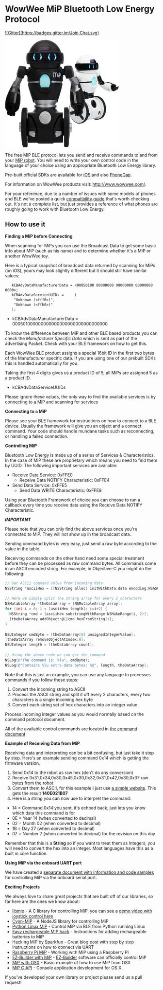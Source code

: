 WowWee MiP Bluetooth Low Energy Protocol
===============
[![Gitter](https://badges.gitter.im/Join Chat.svg)](https://gitter.im/WowWeeLabs/MiP-BLE-Protocol?utm_source=badge&utm_medium=badge&utm_campaign=pr-badge&utm_content=badge)

![](Images/MiP.png)

The free MiP BLE protocol lets you send and receive commands to and from your [MiP robot](http://www.meetmip.com). You will need to write your own control code in the language of your choice using an appropriate Bluetooth Low Energy library.

Pre-built official SDKs are available for [iOS](https://github.com/WowWeeLabs/MiP-iOS-SDK) and also [PhoneGap](https://github.com/WowWeeLabs/MiP-PhoneGap-SDK).

For information on WowWee products visit: http://www.wowwee.com/.

For your reference, due to a number of issues with some models of phones and BLE we've posted a quick [compatibility guide](http://www.wowwee.com/mip/compatibility) that's worth checking out. It's not a complete list, but just provides a reference of what phones are roughly going to work with Bluetooth Low Energy.

How to use it
-----------------------------------------------

**Finding a MiP before Connecting**

When scanning for MiPs you can use the Broadcast Data to get some basic info about MiP (such as his name) and to determine whether it's a MiP or another WowWee toy.

Here is a typical snapshot of broadcast data returned by scanning for MiPs (on iOS), yours may look slightly different but it should still have similar values:

```
   kCBAdvDataManufacturerData = <00050100 00000000 00000000 00000000 0000>;
   kCBAdvDataServiceUUIDs =     (
    "Unknown (<fff0>)",
    "Unknown (<ffb0>)"
   );
```

- kCBAdvDataManufacturerData = 000501000000000000000000000000000000

To know the difference between MiP and other BLE based products you can check the *Manufacturer Specific Data* which is sent as part of the advertising Packet. Check with your BLE framework on how to get this.

Each WowWee BLE product assigns a special 16bit ID in the first two bytes of the Manufacturer specific data. If you are using one of our prebuilt SDKs this is handled automatically for you.

Taking the first 4 digits gives us a product ID of 5, all MiPs are assigned 5 as a product ID.

- kCBAdvDataServiceUUIDs 

Please ignore these values, the only way to find the available services is by connecting to a MiP and scanning for services


**Connecting to a MiP**

Please see your BLE framework for instructions on how to connect to a BLE device. Usually the framework will give you an object and a connect command. Your code should handle mundane tasks such as reconnecting, or handling a failed connection.

**Controlling MiP**

Bluetooth Low Energy is made up of a series of Services & Characteristics. In the case of MiP these are proprietary which means you need to find them by UUID. The following important services are available:

- Receive Data Service: 0xFFE0
  - Receive Data NOTIFY Characteristic: 0xFFE4
- Send Data Service: 0xFFE5
  - Send Data WRITE Characteristic: 0xFFE9
  
Using your Bluetooth Framework of choice you can choose to run a callback every time you receive data using the Receive Data NOTIFY Characteristic.

_**IMPORTANT**_

Please note that you can only find the above services once you're connected to MiP. They will not show up in the broadcast data.

Sending command bytes is very easy, just send a raw byte according to the value in the table.

Receiving commands on the other hand need some special treatment before they can be processed as raw command bytes. All commands come in an ASCII encoded string. For example, in Objective-C you might do the following:

```objective-c
// Get ASCII command value from incoming data
NSString *asciiHex = [[NSString alloc] initWithData:data encoding:NSASCIIStringEncoding];

// Here we simply split the string array for every 2 characters
NSMutableArray *theDataArray = [NSMutableArray array];
for (int i = 0; i < [asciiHex length]; i=i+2) {
  NSString *cmd = [asciiHex substringWithRange:NSMakeRange(i, 2)];
  [theDataArray addObject:@([cmd hexFromString])];
}

NSUInteger cmdByte = [theDataArray[0] unsignedIntegerValue];
[theDataArray removeObjectAtIndex:0];
NSUInteger length = [theDataArray count];

// Using the above code we can get the command
NSLog(@"The command is: %lu", cmdByte);
NSLog(@"Contains %lu extra data bytes: %@", length, theDataArray);
```

Note that this is just an example, you can use any language to processes commands if you follow these steps:

1. Convert the incoming string to ASCII
2. Process the ASCII string and split it off every 2 characters, every two characters is a single incoming hex byte
3. Convert each string set of hex characters into an integer value

Process incoming integer values as you would normally based on the command protocol document.

All of the available control commands are located in [the command document](MiP-Protocol.md)

**Example of Receiving Data from MiP**

Receiving data and interpreting can be a bit confusing, but just take it step by step. Here's an example sending command 0x14 which is getting the firmware version.

1. Send 0x14 to the robot as raw hex (don't do any conversion)
2. Receive 0x31,0x34,0x30,0x45,0x30,0x32,0x31,0x42,0x30,0x37 raw bytes from the robot
3. Convert them to ASCII, for this example I just use [a simple website](http://www.rapidtables.com/convert/number/hex-to-ascii.htm). This gets the result **140E021B07**
4. Here is a string you can now use to interpret the command:

* 14 = Command 0x14 you sent, it's echoed back, just lets you know which data this command is for
* 0E = Year 14 (when converted to decimal)
* 02 = Month 02 (when converted to decimal)
* 1B = Day 27 (when converted to decimal)
* 07 = Number 7 (when converted to decimal) for the revision on this day

Remember that this is a **String** so if you want to treat them as Integers, you will need to convert the hex into an integer. Most languages have this as a built in core function.

**Using MiP via the onboard UART port**

We have created a [separate document with information and code samples](MiP-with-UART.md) for controlling MiP via the onboard serial port.

**Exciting Projects**

We always love to share great projects that are built off of our libraries, so far here are the ones we know about:

* [libmip](https://github.com/arnaud-ramey/libmip) - A C library for controlling MiP, you can see a [demo video with joystick control here](https://www.youtube.com/watch?v=8p5-vwIeQ2g)
* [Cyon-MiP](https://github.com/hybridgroup/cylon-mip) - A NodeJS library for controlling MiP
* [Python Linux MiP](https://github.com/vlimit/mip) - Control MiP via BLE from Python running Linux
* [Easy rechargeable MIP hack](https://hackaday.io/project/3316-putting-lipos-into-your-mip-robot) - Instructions for adding rechargeable batteries to MiP
* [Hacking MiP by Sparkfun](https://learn.sparkfun.com/tutorials/hacking-the-mip---proto-back) - Great blog post with step by step instructions on how to connect via UART
* [Raspberry Pi MiP](https://github.com/rjelbert/mip_robot/wiki) - Working with MiP using a Raspberry Pi
* [EZ-Builder with MiP](http://www.ez-robot.com/Tutorials/Help.aspx?id=204) - [EZ-Builder](http://www.ez-robot.com) software can officially control MiP
* [MiP with OSX](https://github.com/charcole/MiP-OSX) - Basic example of how to use MiP from OSX
* [MiP C API](https://github.com/adamgreen/MiP-Capi#readme) - Console application development for OS X

If you've developed your own library or project please send us a pull request!
